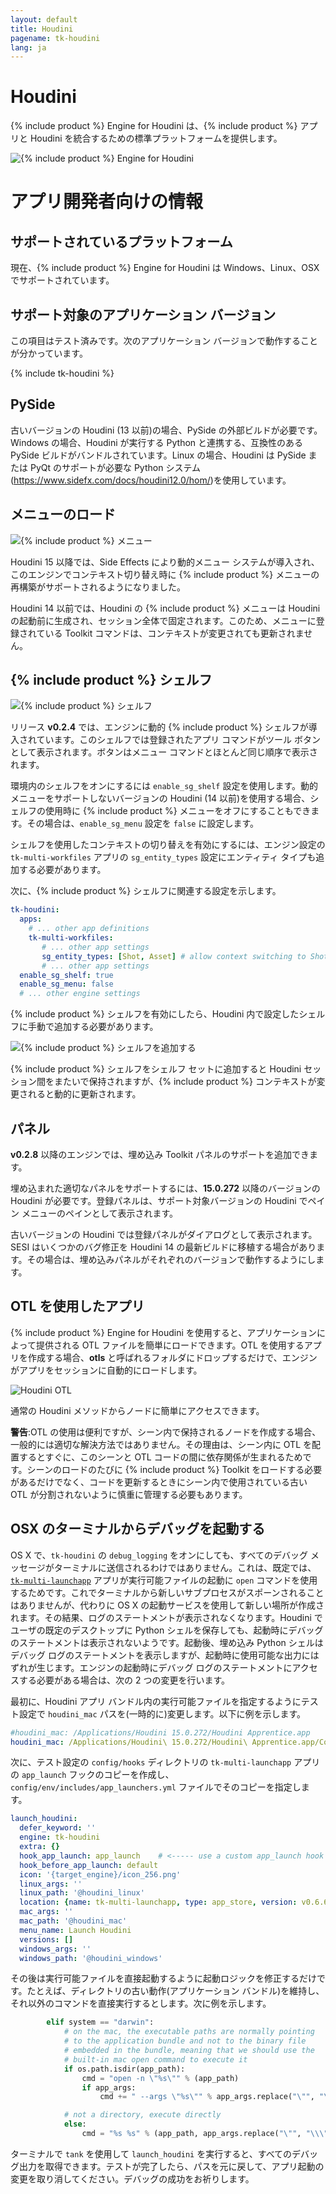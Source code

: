 ```yaml
---
layout: default
title: Houdini
pagename: tk-houdini
lang: ja
---
```


# Houdini

{% include product %} Engine for Houdini は、{% include product %} アプリと Houdini を統合するための標準プラットフォームを提供します。

![{% include product %} Engine for Houdini](../images/engines/houdini_engine.png)


# アプリ開発者向けの情報

## サポートされているプラットフォーム

現在、{% include product %} Engine for Houdini は Windows、Linux、OSX でサポートされています。

## サポート対象のアプリケーション バージョン

この項目はテスト済みです。次のアプリケーション バージョンで動作することが分かっています。 

{% include tk-houdini %}

## PySide

古いバージョンの Houdini (13 以前)の場合、PySide の外部ビルドが必要です。Windows の場合、Houdini が実行する Python と連携する、互換性のある PySide ビルドがバンドルされています。Linux の場合、Houdini は PySide または PyQt のサポートが必要な Python システム(https://www.sidefx.com/docs/houdini12.0/hom/)を使用しています。

## メニューのロード

![{% include product %} メニュー](../images/engines/houdini_menu.png)

Houdini 15 以降では、Side Effects により動的メニュー システムが導入され、このエンジンでコンテキスト切り替え時に {% include product %} メニューの再構築がサポートされるようになりました。 

Houdini 14 以前では、Houdini の {% include product %} メニューは Houdini の起動前に生成され、セッション全体で固定されます。このため、メニューに登録されている Toolkit コマンドは、コンテキストが変更されても更新されません。

## {% include product %} シェルフ

![{% include product %} シェルフ](../images/engines/houdini_shelf.png)

リリース **v0.2.4** では、エンジンに動的 {% include product %} シェルフが導入されています。このシェルフでは登録されたアプリ コマンドがツール ボタンとして表示されます。ボタンはメニュー コマンドとほとんど同じ順序で表示されます。

環境内のシェルフをオンにするには `enable_sg_shelf` 設定を使用します。動的メニューをサポートしないバージョンの Houdini (14 以前)を使用する場合、シェルフの使用時に {% include product %} メニューをオフにすることもできます。その場合は、`enable_sg_menu` 設定を `false` に設定します。

シェルフを使用したコンテキストの切り替えを有効にするには、エンジン設定の `tk-multi-workfiles` アプリの `sg_entity_types` 設定にエンティティ タイプも追加する必要があります。

次に、{% include product %} シェルフに関連する設定を示します。

```yaml
tk-houdini:
  apps:
    # ... other app definitions
    tk-multi-workfiles:
       # ... other app settings
       sg_entity_types: [Shot, Asset] # allow context switching to Shots or Assets
       # ... other app settings
  enable_sg_shelf: true
  enable_sg_menu: false
  # ... other engine settings
```

{% include product %} シェルフを有効にしたら、Houdini 内で設定したシェルフに手動で追加する必要があります。 

![{% include product %} シェルフを追加する](../images/engines/add_shelf.png)

{% include product %} シェルフをシェルフ セットに追加すると Houdini セッション間をまたいで保持されますが、{% include product %} コンテキストが変更されると動的に更新されます。 

## パネル

**v0.2.8** 以降のエンジンでは、埋め込み Toolkit パネルのサポートを追加できます。

埋め込まれた適切なパネルをサポートするには、**15.0.272** 以降のバージョンの Houdini が必要です。登録パネルは、サポート対象バージョンの Houdini でペイン メニューのペインとして表示されます。

古いバージョンの Houdini では登録パネルがダイアログとして表示されます。SESI はいくつかのバグ修正を Houdini 14 の最新ビルドに移植する場合があります。その場合は、埋め込みパネルがそれぞれのバージョンで動作するようにします。 

## OTL を使用したアプリ

{% include product %} Engine for Houdini を使用すると、アプリケーションによって提供される OTL ファイルを簡単にロードできます。OTL を使用するアプリを作成する場合、**otls** と呼ばれるフォルダにドロップするだけで、エンジンがアプリをセッションに自動的にロードします。

![Houdini OTL](../images/engines/otls_path.png)

通常の Houdini メソッドからノードに簡単にアクセスできます。

**警告**:OTL の使用は便利ですが、シーン内で保持されるノードを作成する場合、一般的には適切な解決方法ではありません。その理由は、シーン内に OTL を配置するとすぐに、このシーンと OTL コードの間に依存関係が生まれるためです。シーンのロードのたびに {% include product %} Toolkit をロードする必要があるだけでなく、コードを更新するときにシーン内で使用されている古い OTL が分割されないように慎重に管理する必要もあります。

## OSX のターミナルからデバッグを起動する

OS X で、`tk-houdini` の `debug_logging` をオンにしても、すべてのデバッグ メッセージがターミナルに送信されるわけではありません。これは、既定では、[`tk-multi-launchapp`](https://github.com/shotgunsoftware/tk-multi-launchapp) アプリが実行可能ファイルの起動に `open` コマンドを使用するためです。これでターミナルから新しいサブプロセスがスポーンされることはありませんが、代わりに OS X の起動サービスを使用して新しい場所が作成されます。その結果、ログのステートメントが表示されなくなります。Houdini でユーザの既定のデスクトップに Python シェルを保存しても、起動時にデバッグのステートメントは表示されないようです。起動後、埋め込み Python シェルはデバッグ ログのステートメントを表示しますが、起動時に使用可能な出力にはずれが生じます。エンジンの起動時にデバッグ ログのステートメントにアクセスする必要がある場合は、次の 2 つの変更を行います。

最初に、Houdini アプリ バンドル内の実行可能ファイルを指定するようにテスト設定で `houdini_mac` パスを(一時的に)変更します。以下に例を示します。

```yaml
#houdini_mac: /Applications/Houdini 15.0.272/Houdini Apprentice.app
houdini_mac: /Applications/Houdini\ 15.0.272/Houdini\ Apprentice.app/Contents/MacOS/happrentice
```

次に、テスト設定の `config/hooks` ディレクトリの `tk-multi-launchapp` アプリの `app_launch` フックのコピーを作成し、`config/env/includes/app_launchers.yml` ファイルでそのコピーを指定します。

```yaml
launch_houdini:
  defer_keyword: ''
  engine: tk-houdini
  extra: {}
  hook_app_launch: app_launch    # <----- use a custom app_launch hook
  hook_before_app_launch: default
  icon: '{target_engine}/icon_256.png'
  linux_args: ''
  linux_path: '@houdini_linux'
  location: {name: tk-multi-launchapp, type: app_store, version: v0.6.6}
  mac_args: ''
  mac_path: '@houdini_mac'
  menu_name: Launch Houdini
  versions: []
  windows_args: ''
  windows_path: '@houdini_windows'
```

その後は実行可能ファイルを直接起動するように起動ロジックを修正するだけです。たとえば、ディレクトリの古い動作(アプリケーション バンドル)を維持し、それ以外のコマンドを直接実行するとします。次に例を示します。 

```python
        elif system == "darwin":
            # on the mac, the executable paths are normally pointing
            # to the application bundle and not to the binary file
            # embedded in the bundle, meaning that we should use the
            # built-in mac open command to execute it
            if os.path.isdir(app_path):
                cmd = "open -n \"%s\"" % (app_path)
                if app_args:
                    cmd += " --args \"%s\"" % app_args.replace("\"", "\\\"")

            # not a directory, execute directly
            else:
                cmd = "%s %s" % (app_path, app_args.replace("\"", "\\\""))
```

ターミナルで `tank` を使用して `launch_houdini` を実行すると、すべてのデバッグ出力を取得できます。テストが完了したら、パスを元に戻して、アプリ起動の変更を取り消してください。デバッグの成功をお祈りします。
